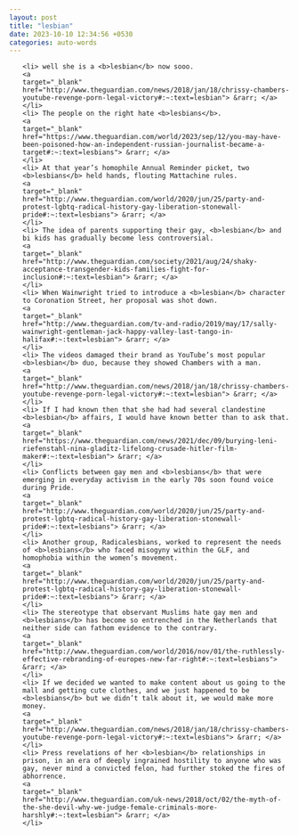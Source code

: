 ```yaml
---
layout: post
title: "lesbian"
date: 2023-10-10 12:34:56 +0530
categories: auto-words
---
```

<ol>

    <li> well she is a <b>lesbian</b> now sooo.
    <a 
    target="_blank" 
    href="http://www.theguardian.com/news/2018/jan/18/chrissy-chambers-youtube-revenge-porn-legal-victory#:~:text=lesbian"> &rarr; </a>
    </li>
    <li> The people on the right hate <b>lesbians</b>.
    <a 
    target="_blank" 
    href="https://www.theguardian.com/world/2023/sep/12/you-may-have-been-poisoned-how-an-independent-russian-journalist-became-a-target#:~:text=lesbians"> &rarr; </a>
    </li>
    <li> At that year’s homophile Annual Reminder picket, two <b>lesbians</b> held hands, flouting Mattachine rules.
    <a 
    target="_blank" 
    href="http://www.theguardian.com/world/2020/jun/25/party-and-protest-lgbtq-radical-history-gay-liberation-stonewall-pride#:~:text=lesbians"> &rarr; </a>
    </li>
    <li> The idea of parents supporting their gay, <b>lesbian</b> and bi kids has gradually become less controversial.
    <a 
    target="_blank" 
    href="http://www.theguardian.com/society/2021/aug/24/shaky-acceptance-transgender-kids-families-fight-for-inclusion#:~:text=lesbian"> &rarr; </a>
    </li>
    <li> When Wainwright tried to introduce a <b>lesbian</b> character to Coronation Street, her proposal was shot down.
    <a 
    target="_blank" 
    href="http://www.theguardian.com/tv-and-radio/2019/may/17/sally-wainwright-gentleman-jack-happy-valley-last-tango-in-halifax#:~:text=lesbian"> &rarr; </a>
    </li>
    <li> The videos damaged their brand as YouTube’s most popular <b>lesbian</b> duo, because they showed Chambers with a man.
    <a 
    target="_blank" 
    href="http://www.theguardian.com/news/2018/jan/18/chrissy-chambers-youtube-revenge-porn-legal-victory#:~:text=lesbian"> &rarr; </a>
    </li>
    <li> If I had known then that she had had several clandestine <b>lesbian</b> affairs, I would have known better than to ask that.
    <a 
    target="_blank" 
    href="https://www.theguardian.com/news/2021/dec/09/burying-leni-riefenstahl-nina-gladitz-lifelong-crusade-hitler-film-maker#:~:text=lesbian"> &rarr; </a>
    </li>
    <li> Conflicts between gay men and <b>lesbians</b> that were emerging in everyday activism in the early 70s soon found voice during Pride.
    <a 
    target="_blank" 
    href="http://www.theguardian.com/world/2020/jun/25/party-and-protest-lgbtq-radical-history-gay-liberation-stonewall-pride#:~:text=lesbians"> &rarr; </a>
    </li>
    <li> Another group, Radicalesbians, worked to represent the needs of <b>lesbians</b> who faced misogyny within the GLF, and homophobia within the women’s movement.
    <a 
    target="_blank" 
    href="http://www.theguardian.com/world/2020/jun/25/party-and-protest-lgbtq-radical-history-gay-liberation-stonewall-pride#:~:text=lesbians"> &rarr; </a>
    </li>
    <li> The stereotype that observant Muslims hate gay men and <b>lesbians</b> has become so entrenched in the Netherlands that neither side can fathom evidence to the contrary.
    <a 
    target="_blank" 
    href="http://www.theguardian.com/world/2016/nov/01/the-ruthlessly-effective-rebranding-of-europes-new-far-right#:~:text=lesbians"> &rarr; </a>
    </li>
    <li> If we decided we wanted to make content about us going to the mall and getting cute clothes, and we just happened to be <b>lesbians</b> but we didn’t talk about it, we would make more money.
    <a 
    target="_blank" 
    href="http://www.theguardian.com/news/2018/jan/18/chrissy-chambers-youtube-revenge-porn-legal-victory#:~:text=lesbians"> &rarr; </a>
    </li>
    <li> Press revelations of her <b>lesbian</b> relationships in prison, in an era of deeply ingrained hostility to anyone who was gay, never mind a convicted felon, had further stoked the fires of abhorrence.
    <a 
    target="_blank" 
    href="http://www.theguardian.com/uk-news/2018/oct/02/the-myth-of-the-she-devil-why-we-judge-female-criminals-more-harshly#:~:text=lesbian"> &rarr; </a>
    </li>